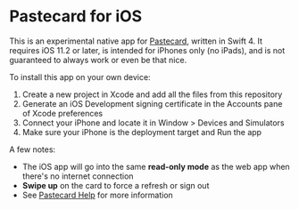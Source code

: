 # Pastecard for iOS

This is an experimental native app for [Pastecard](http://pastecard.net), written in Swift 4. It requires iOS 11.2 or later, is intended for iPhones only (no iPads), and is not guaranteed to always work or even be that nice.

To install this app on your own device:
1. Create a new project in Xcode and add all the files from this repository
2. Generate an iOS Development signing certificate in the Accounts pane of Xcode preferences
3. Connect your iPhone and locate it in Window > Devices and Simulators
4. Make sure your iPhone is the deployment target and Run the app

A few notes:
* The iOS app will go into the same __read-only mode__ as the web app when there's no internet connection
* __Swipe up__ on the card to force a refresh or sign out
* See [Pastecard Help](http://pastecard.net/help/) for more information
